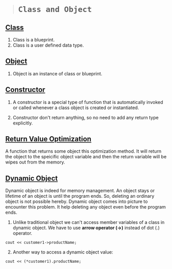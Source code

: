 > # ```Class and Object```

## <ins>**Class**</ins>

1. Class is a blueprint.
2. Class is a user defined data type.

## <ins>**Object**</ins>

1. Object is an instance of class or blueprint.

## <ins>**Constructor**</ins>

1. A constructor is a special type of function that is automatically invoked or called whenever a class object is created or instantiated.

2. Constructor don't return anything, so no need to add any return type explicitly.

## <ins>**Return Value Optimization**</ins>

A function that returns some object this optimization method. It will return the object to the speicific object variable and then the return variable will be wipes out from the memory.

## <ins>**Dynamic Object**</ins>

Dynamic object is indeed for memory management. An object stays or lifetime of an object is until the program ends. So, deleting an ordinary object is not possible hereby. Dynamic object comes into picture to encounter this problem. It help deleting any object even before the program ends.

1. Unlike traditional object we can't access member variables of a class in dynamic object. We have to use **arrow operator (->)** instead of dot (.) operator.

```
cout << customer1->productName;
```

2. Another way to access a dynamic object value:

```
cout << (*customer1).productName;
```
